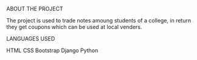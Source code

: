 ABOUT THE PROJECT

The project is used to trade notes amoung students of a college, in return they get coupons which can be used at local venders.

LANGUAGES USED

HTML
CSS
Bootstrap
Django
Python
